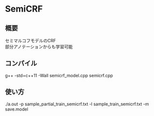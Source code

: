 # SemiCRF

## 概要  
セミマルコフモデルのCRF  
部分アノテーションからも学習可能  

## コンパイル  
g++ -std=c++11 -Wall semicrf_model.cpp semicrf.cpp  

## 使い方  
./a.out -p sample_partial_train_semicrf.txt -l sample_train_semicrf.txt -m save.model  
